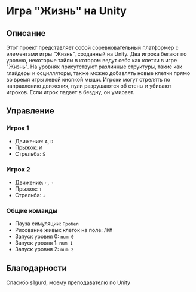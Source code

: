 # Игра "Жизнь" на Unity

## Описание

Этот проект представляет собой соревновательный платформер с элементами игры "Жизнь", созданный на Unity. Два игрока бегают по уровню, некоторые тайлы в котором ведут себя как клетки в игре "Жизнь". На уровнях присутствуют различные структуры, такие как глайдеры и осцилляторы, также можно добавлять новые клетки прямо во время игры левой кнопкой мыши. Игроки могут стрелять по направлению движения, пули разрушаются об стены и убивают игроков. Если игрок падает в бездну, он умирает.

## Управление

### Игрок 1
- Движение: `A`, `D`
- Прыжок: `W`
- Стрельба: `S`

### Игрок 2
- Движение: `←`, `→`
- Прыжок: `↑`
- Стрельба: `↓`

### Общие команды
- Пауза симуляции: `Пробел`
- Рисование живых клеток на поле: `ЛКМ`
- Запуск уровня 0: `num 0`
- Запуск уровня 1: `num 1`
- Запуск уровня 2: `num 2`

## Благодарности

Спасибо s1gurd, моему преподавателю по Unity

